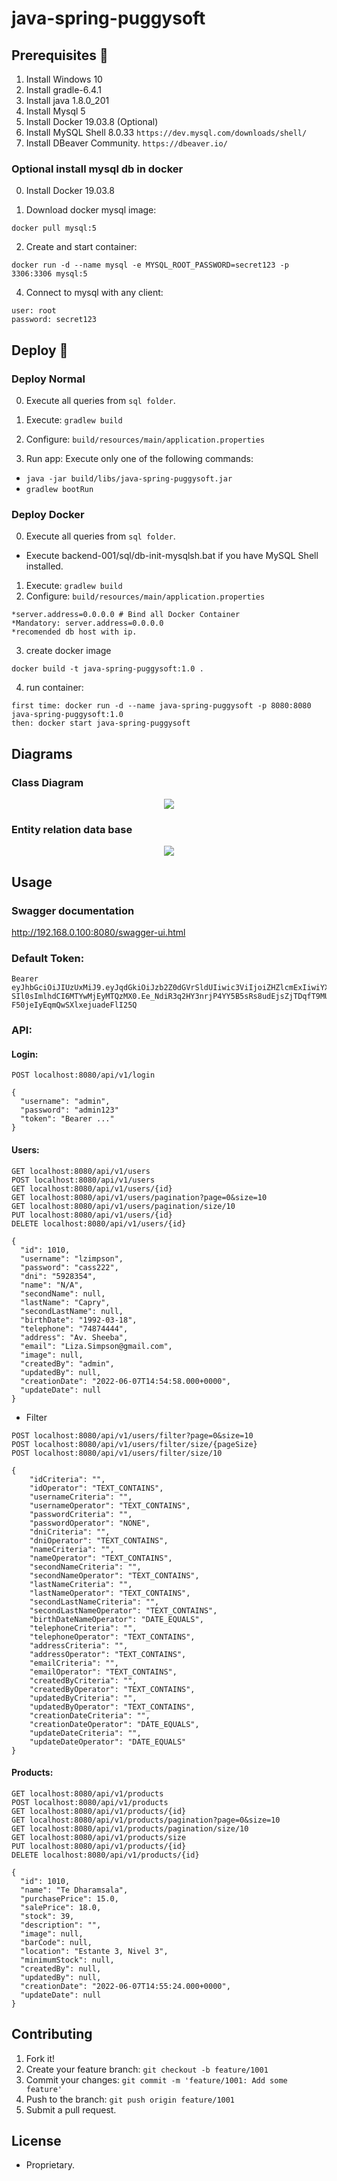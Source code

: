 # java-spring-puggysoft

## Prerequisites 🔨

1. Install Windows 10
2. Install gradle-6.4.1
3. Install java 1.8.0_201
4. Install Mysql 5
5. Install Docker 19.03.8 (Optional)
6. Install MySQL Shell 8.0.33 ```https://dev.mysql.com/downloads/shell/```
7. Install DBeaver Community. ```https://dbeaver.io/```

### Optional install mysql db in docker

0. Install Docker 19.03.8

1. Download docker mysql image:

```
docker pull mysql:5
```

2. Create and start container:

```
docker run -d --name mysql -e MYSQL_ROOT_PASSWORD=secret123 -p 3306:3306 mysql:5
```

4. Connect to mysql with any client:

```
user: root 
password: secret123
```

## Deploy 🚀

### Deploy Normal

0. Execute all queries from ```sql folder```.
1. Execute: ```gradlew build```
2. Configure: ```build/resources/main/application.properties```

3. Run app: Execute only one of the following commands: 
  * ```java -jar build/libs/java-spring-puggysoft.jar```
  * ```gradlew bootRun```

### Deploy Docker
0. Execute all queries from ```sql folder```.
- Execute backend-001/sql/db-init-mysqlsh.bat if you have MySQL Shell installed.
1. Execute: ```gradlew build```
2. Configure: ```build/resources/main/application.properties```

```
*server.address=0.0.0.0 # Bind all Docker Container 
*Mandatory: server.address=0.0.0.0
*recomended db host with ip.
```

3. create docker image

```
docker build -t java-spring-puggysoft:1.0 .
```

4. run container:

```
first time: docker run -d --name java-spring-puggysoft -p 8080:8080 java-spring-puggysoft:1.0
then: docker start java-spring-puggysoft
```

## Diagrams

### Class Diagram

<p align="center">
  <img src="documents/class-diagram.jpg">
</p>

### Entity relation data base

<p align="center">
  <img src="documents/entity-relation-dbeaver.jpg">
</p>

## Usage

### Swagger documentation
 
http://192.168.0.100:8080/swagger-ui.html

### Default Token: 

```
Bearer eyJhbGciOiJIUzUxMiJ9.eyJqdGkiOiJzb2Z0dGVrSldUIiwic3ViIjoiZHZlcmExIiwiYXV0aG9yaXRpZXMiOlsiUk9MRV9VU0V
SIl0sImlhdCI6MTYwMjEyMTQzMX0.Ee_NdiR3q2HY3nrjP4YY5B5sRs8udEjsZjTDqfT9MUAp8yxWTJ1FYmZZb-F50jeIyEqmQwSXlxejuadeFlI25Q
```

### API:

#### Login:

```
POST localhost:8080/api/v1/login

{
  "username": "admin",
  "password": "admin123"
  "token": "Bearer ..."
}
```

#### Users:

```
GET localhost:8080/api/v1/users
POST localhost:8080/api/v1/users
GET localhost:8080/api/v1/users/{id}
GET localhost:8080/api/v1/users/pagination?page=0&size=10
GET localhost:8080/api/v1/users/pagination/size/10
PUT localhost:8080/api/v1/users/{id}
DELETE localhost:8080/api/v1/users/{id}

{
  "id": 1010,
  "username": "lzimpson",
  "password": "cass222",
  "dni": "5928354",
  "name": "N/A",
  "secondName": null,
  "lastName": "Capry",
  "secondLastName": null,
  "birthDate": "1992-03-18",
  "telephone": "74874444",
  "address": "Av. Sheeba",
  "email": "Liza.Simpson@gmail.com",
  "image": null,
  "createdBy": "admin",
  "updatedBy": null,
  "creationDate": "2022-06-07T14:54:58.000+0000",
  "updateDate": null
}
```

* Filter
```
POST localhost:8080/api/v1/users/filter?page=0&size=10
POST localhost:8080/api/v1/users/filter/size/{pageSize}
POST localhost:8080/api/v1/users/filter/size/10

{
    "idCriteria": "",
    "idOperator": "TEXT_CONTAINS",
    "usernameCriteria": "",
    "usernameOperator": "TEXT_CONTAINS",
    "passwordCriteria": "",
    "passwordOperator": "NONE",
    "dniCriteria": "",
    "dniOperator": "TEXT_CONTAINS",
    "nameCriteria": "",
    "nameOperator": "TEXT_CONTAINS",
    "secondNameCriteria": "",
    "secondNameOperator": "TEXT_CONTAINS",
    "lastNameCriteria": "",
    "lastNameOperator": "TEXT_CONTAINS",
    "secondLastNameCriteria": "",
    "secondLastNameOperator": "TEXT_CONTAINS",
    "birthDateNameOperator": "DATE_EQUALS",
    "telephoneCriteria": "",
    "telephoneOperator": "TEXT_CONTAINS",
    "addressCriteria": "",
    "addressOperator": "TEXT_CONTAINS",
    "emailCriteria": "",
    "emailOperator": "TEXT_CONTAINS",
    "createdByCriteria": "",
    "createdByOperator": "TEXT_CONTAINS",
    "updatedByCriteria": "",
    "updatedByOperator": "TEXT_CONTAINS",
    "creationDateCriteria": "",
    "creationDateOperator": "DATE_EQUALS",
    "updateDateCriteria": "",
    "updateDateOperator": "DATE_EQUALS"
}
```

#### Products:

```
GET localhost:8080/api/v1/products
POST localhost:8080/api/v1/products
GET localhost:8080/api/v1/products/{id}
GET localhost:8080/api/v1/products/pagination?page=0&size=10
GET localhost:8080/api/v1/products/pagination/size/10
GET localhost:8080/api/v1/products/size
PUT localhost:8080/api/v1/products/{id}
DELETE localhost:8080/api/v1/products/{id}

{
  "id": 1010,
  "name": "Te Dharamsala",
  "purchasePrice": 15.0,
  "salePrice": 18.0,
  "stock": 39,
  "description": "",
  "image": null,
  "barCode": null,
  "location": "Estante 3, Nivel 3",
  "minimumStock": null,
  "createdBy": null,
  "updatedBy": null,
  "creationDate": "2022-06-07T14:55:24.000+0000",
  "updateDate": null
}
```

## Contributing

1. Fork it!
2. Create your feature branch: `git checkout -b feature/1001`
3. Commit your changes: `git commit -m 'feature/1001: Add some feature'`
4. Push to the branch: `git push origin feature/1001`
5. Submit a pull request.

## License

- Proprietary.
